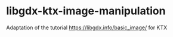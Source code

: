 # libgdx-ktx-image-manipulation
Adaptation of the tutorial https://libgdx.info/basic_image/ for KTX
